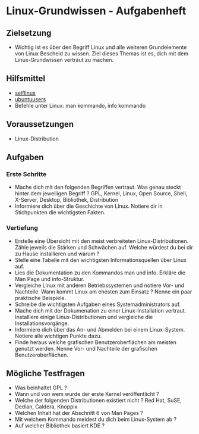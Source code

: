 # Linux-Grundwissen - Aufgabenheft

## Zielsetzung

* Wichtig ist es über den Begriff Linux und alle weiteren Grundelemente von Linux Bescheid zu wissen. Ziel dieses Themas ist es, dich mit dem Linux-Grundwissen vertraut zu machen.


## Hilfsmittel

* [selflinux](http://www.selflinux.org/selflinux/)
* [ubuntuusers](https://wiki.ubuntuusers.de/Startseite/)
* Befehle unter Linux: man kommando, info kommando


## Voraussetzungen

* Linux-Distribution


## Aufgaben

### Erste Schritte

* Mache dich mit den folgenden Begriffen vertraut. Was genau steckt hinter dem jeweiligen Begriff ? GPL, Kernel, Linux, Open Source, Shell, X-Server, Desktop, Bibliothek, Distribution
* Informiere dich über die Geschichte von Linux. Notiere dir in Stichpunkten die wichtigsten Fakten.

### Vertiefung

* Erstelle eine Übersicht mit den meist verbreiteten Linux-Distributionen. Zähle jeweils die Stärken und Schwächen auf. Welche würdest du bei dir zu Hause installieren und warum ?
* Stelle eine Tabelle mit den wichtigsten Informationsquellen über Linux auf.
* Lies die Dokumentation zu den Kommandos man und info. Erkläre die Man Page und info-Struktur.
* Vergleiche Linux mit anderen Betriebssystemen und notiere Vor- und Nachteile. Wann kommt Linux am ehesten zum Einsatz ? Nenne ein paar praktische Beispiele.
* Schreibe die wichtigsten Aufgaben eines Systemadministrators auf.
* Mache dich mit der Dokumenation zu einer Linux-Installation vertraut. Installiere einige Linux-Distributionen und vergleiche die Installationsvorgänge.
* Informiere dich über das An- und Abmelden bei einem Linux-System. Notiere alle wichtigen Punkte dazu.
* Finde heraus welche grafischen Benutzeroberflächen am meisten genutzt werden. Nenne Vor- und Nachteile der grafischen Benutzeroberflächen.

## Mögliche Testfragen

* Was beinhaltet GPL ?
* Wann und von wem wurde der erste Kernel veröffentlicht ?
* Welche der folgenden Distributionen existiert nicht ? Red Hat, SuSE, Dedian, Caldera, Knoppix
* Welchen Inhalt hat der Abschnitt 6 von Man Pages ?
* Mit welchem Kommando meldest du dich beim Linux-System ab ?
* Auf welcher Bibliothek basiert KDE ?

